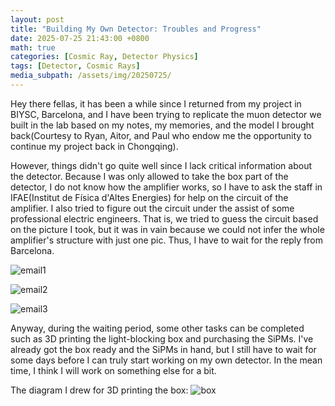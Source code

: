 ```yaml
---
layout: post
title: "Building My Own Detector: Troubles and Progress"
date: 2025-07-25 21:43:00 +0800
math: true
categories: [Cosmic Ray, Detector Physics]
tags: [Detector, Cosmic Rays]
media_subpath: /assets/img/20250725/
---
```


Hey there fellas, it has been a while since I returned from my project in BIYSC, Barcelona, and I have been trying to replicate the muon detector we built in the lab based on my notes, my memories, and the model I brought back(Courtesy to Ryan, Aitor, and Paul who endow me the opportunity to continue my project back in Chongqing). 

However, things didn't go quite well since I lack critical information about the detector. Because I was only allowed to take the box part of the detector, I do not know how the amplifier works, so I have to ask the staff in IFAE(Institut de Física d'Altes Energies) for help on the circuit of the amplifier. I also tried to figure out the circuit under the assist of some professional electric engineers. That is, we tried to guess the circuit based on the picture I took, but it was in vain because we could not infer the whole amplifier's structure with just one pic. Thus, I have to wait for the reply from Barcelona.

![email1](email1.png) 

![email2](email2.png)

 ![email3](email3.png)

Anyway, during the waiting period, some other tasks can be completed such as 3D printing the light-blocking box and purchasing the SiPMs. I've already got the box ready and the SiPMs in hand, but I still have to wait for some days before I can truly start working on my own detector. In the mean time, I think I will work on something else for a bit.

The diagram I drew for 3D printing the box: ![box](box.jpg)
